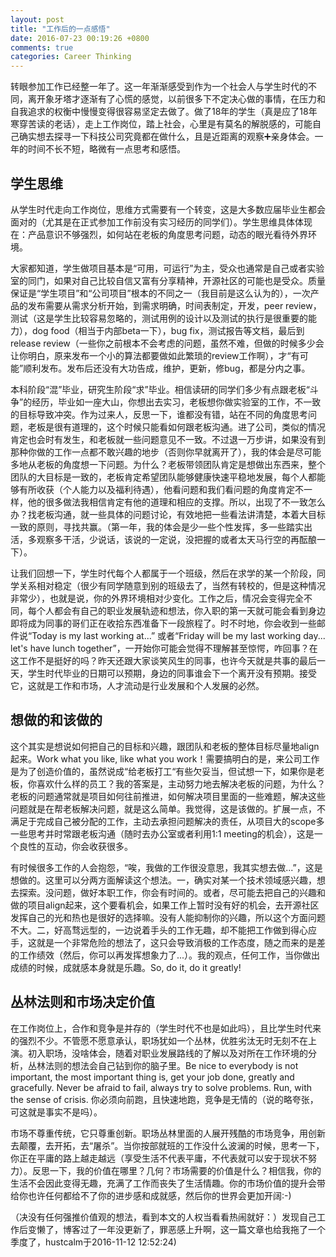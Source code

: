 ```yaml
---
layout: post
title: "工作后的一点感悟"
date: 2016-07-23 00:19:26 +0800
comments: true
categories: Career Thinking
---
```

转眼参加工作已经整一年了。这一年渐渐感受到作为一个社会人与学生时代的不同，离开象牙塔才逐渐有了心慌的感觉，以前很多下不定决心做的事情，在压力和自我追求的权衡中慢慢变得很容易坚定去做了。做了18年的学生（真是应了18年寒穿苦读的老话），走上工作岗位，踏上社会，心里是有莫名的解脱感的，可能自己确实想去探寻一下科技公司究竟都在做什么，且是近距离的观察➕亲身体会。一年的时间不长不短，略微有一点思考和感悟。

<!--more-->

## 学生思维
从学生时代走向工作岗位，思维方式需要有一个转变，这是大多数应届毕业生都会面对的（尤其是在正式参加工作前没有实习经历的同学们）。学生思维具体体现在：产品意识不够强烈，如何站在老板的角度思考问题，动态的眼光看待外界环境。

大家都知道，学生做项目基本是“可用，可运行”为主，受众也通常是自己或者实验室的同门，如果对自己比较自信又富有分享精神，开源社区的可能也是受众。质量保证是“学生项目”和“公司项目”根本的不同之一（我目前是这么认为的），一次产品的发布需要从需求分析开始，到需求明确，时间表制定，开发，peer review，测试（这是学生比较容易忽略的，测试用例的设计以及测试的执行是很重要的能力），dog food（相当于内部beta一下），bug
fix，测试报告等文档，最后到release review（一些你之前根本不会考虑的问题，虽然不难，但做的时候多少会让你明白，原来发布一个小的算法都要做如此繁琐的review工作啊），才“有可能”顺利发布。发布后还没有大功告成，维护，更新，修bug，都是分内之事。

本科阶段“混”毕业，研究生阶段“求”毕业。相信读研的同学们多少有点跟老板“斗争”的经历，毕业如一座大山，你想出去实习，老板想你做实验室的工作，不一致的目标导致冲突。作为过来人，反思一下，谁都没有错，站在不同的角度思考问题，老板是很有道理的，这个时候只能看如何跟老板沟通。进了公司，类似的情况肯定也会时有发生，和老板就一些问题意见不一致。不过退一万步讲，如果没有到那种你做的工作一点都不敢兴趣的地步（否则你早就离开了），我的体会是尽可能多地从老板的角度想一下问题。为什么？老板带领团队肯定是想做出东西来，整个团队的大目标是一致的，老板肯定希望团队能够健康快速平稳地发展，每个人都能够有所收获（个人能力以及福利待遇），他看问题和我们看问题的角度肯定不一样，他的很多做法我相信肯定有他的道理和相应的支撑。所以，出现了不一致怎么办？找老板沟通，就一些具体的问题讨论，有效地把一些看法讲清楚，本着大目标一致的原则，寻找共赢。（第一年，我的体会是少一些个性发挥，多一些踏实出活，多观察多干活，少说话，该说的一定说，没把握的或者太天马行空的再酝酿一下）。

让我们回想一下，学生时代每个人都属于一个班级，然后在求学的某一个阶段，同学关系相对稳定（很少有同学随意到别的班级去了，当然有转校的，但是这种情况非常少），也就是说，你的外界环境相对少变化。工作之后，情况会变得完全不同，每个人都会有自己的职业发展轨迹和想法，你入职的第一天就可能会看到身边即将成为同事的哥们正在收拾东西准备下一段旅程了。时不时地，你会收到一些邮件说“Today is my last working at...” 或者“Friday will be my last working day... let's have lunch
together”，一开始你可能会觉得不理解甚至惊愕，咋回事？在这工作不是挺好的吗？昨天还跟大家谈笑风生的同事，也许今天就是共事的最后一天，学生时代毕业的日期可以预期，身边的同事谁会下一个离开没有预期。接受它，这就是工作和市场，人才流动是行业发展和个人发展的必然。


## 想做的和该做的
这个其实是想说如何把自己的目标和兴趣，跟团队和老板的整体目标尽量地align起来。Work what you like, like what you
work！需要搞明白的是，来公司工作是为了创造价值的，虽然说成“给老板打工“有些欠妥当，但试想一下，如果你是老板，你喜欢什么样的员工？我的答案是，主动努力地去解决老板的问题，为什么？老板的问题通常就是项目如何往前推进，如何解决项目里面的一些难题，解决这些问题就是在帮老板解决问题，就是这么简单。我觉得，这是该做的。扩展一点，不满足于完成自己被分配的工作，主动去承担问题解决的责任，从项目大的scope多一些思考并时常跟老板沟通（随时去办公室或者利用1:1 meeting的机会），这是一个良性的互动，你会收获很多。

有时候很多工作的人会抱怨，“唉，我做的工作很没意思，我其实想去做...”，这是想做的。这里可以分两方面解读这个想法。一，确实对某一个技术领域感兴趣，想去探索。没问题，做好本职工作，你会有时间的。或者，尽可能去把自己的兴趣和做的项目align起来，这个要看机会，如果工作上暂时没有好的机会，去开源社区发挥自己的光和热也是很好的选择嘛。没有人能抑制你的兴趣，所以这个方面问题不大。二，好高骛远型的，一边说着手头的工作无趣，却不能把工作做到得心应手，这就是一个非常危险的想法了，这只会导致消极的工作态度，随之而来的是差的工作绩效（然后，你可以再发挥想象力了...）。我的观点，任何工作，当你做出成绩的时候，成就感本身就是乐趣。So,
do it, do it greatly!

## 丛林法则和市场决定价值
在工作岗位上，合作和竞争是并存的（学生时代不也是如此吗），且比学生时代来的强烈不少。不管愿不愿意承认，职场犹如一个丛林，优胜劣汰无时无刻不在上演。初入职场，没啥体会，随着对职业发展路线的了解以及对所在工作环境的分析，丛林法则的想法会自己钻到你的脑子里。Be nice to everybody is not important, the most important thing is, get your job done, greatly and gracefully. Never be afraid to fail, always try to solve problems. Run, with the sense of crisis.
你必须向前跑，且快速地跑，竞争是无情的（说的略夸张，可这就是事实不是吗）。

市场不尊重传统，它只尊重创新。职场丛林里面的人展开残酷的市场竞争，用创新去颠覆，去开拓，去“屠杀”。当你按部就班的工作没什么波澜的时候，思考一下，你正在平庸的路上越走越远（享受生活不代表平庸，不代表就可以安于现状不努力）。反思一下，我的价值在哪里？几何？市场需要的价值是什么？相信我，你的生活不会因此变得无趣，充满了工作而丧失了生活情趣。你的市场价值的提升会带给你也许任何都给不了你的进步感和成就感，然后你的世界会更加开阔:-)

（决没有任何强推价值观的想法，看到本文的人权当看看热闹就好：）发现自己工作后变懒了，博客过了一年没更新了，罪恶感上升啊，这一篇文章也给我拖了一个季度了，hustcalm于2016-11-12 12:52:24)
